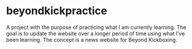 # beyondkickpractice
A project with the purpose of practicing what I am currently learning.
The goal  is to update the website over a longer period of time using what I've been learning.
The concept is a news website for Beyond Kickboxing.

